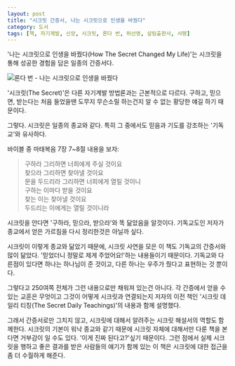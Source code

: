 ```yaml
---
layout: post
title: "시크릿 간증서, 나는 시크릿으로 인생을 바꿨다"
category: 도서
tags: [책, 자기계발, 신앙, 시크릿, 론다 번, 허선영, 살림출판사, 서평]
---
```


'나는 시크릿으로 인생을 바꿨다(How The Secret Changed My Life)'는 시크릿을 통해 성공한 경험을 담은 일종의 간증서다.

![론다 번 - 나는 시크릿으로 인생을 바꿨다](https://lh3.googleusercontent.com/-tDdwCMAv8VM/WSGf1aO7UbI/AAAAAAAAUB8/l4GbsFglnAscv4YLx6pof928dvib5y3LACE0/s360/how-the-secret-changed-my-life-book.jpg "여러 사람들의 시크릿 간증을 담았다.")

'시크릿(The Secret)'은 다른 자기계발 방법론과는 근본적으로 다르다.
구하고, 믿으면, 받는다는 처음 들었을땐 도무지 무슨소릴 하는건지 알 수 없는 황당한 얘길 하기 때문이다.

그렇다.
시크릿은 일종의 종교와 같다.
특히 그 중에서도 믿음과 기도를 강조하는 '기독교'와 유사하다.

바이블 중 마태복음 7장 7~8절 내용을 보자:

> 구하라 그리하면 너희에게 주실 것이요  
> 찾으라 그리하면 찾아낼 것이요  
> 문을 두드리라 그리하면 너희에게 열릴 것이니  
> 구하는 이마다 받을 것이요  
> 찾는 이는 찾아낼 것이요  
> 두드리는 이에게는 열릴 것이니라

시크릿을 안다면 '구하라, 믿으라, 받으라'와 똑 닮았음을 알것이다.
기독교도인 저자가 종교에서 얻은 가르침을 다시 정리한것은 아닐까 싶다.

시크릿이 이렇게 종교와 닮았기 때문에,
시크릿 사연을 모은 이 책도 기독교의 간증서와 많이 닮았다.
'믿었더니 정말로 제게 주었어요!'하는 내용들이기 때문이다.
기독교와 다른점이 있다면 하나는 하나님이 준 것이고, 다른 하나는 우주가 줬다고 표현하는 것 뿐이다.

그렇다고 250여쪽 전체가 그런 내용으로만 채워져 있는건 아니다.
각 간증에서 얻을 수 있는 교훈은 무엇이고
그것이 어떻게 시크릿과 연결되는지
저자의 이전 책인 '시크릿 데일리 티칭(The Secret Daily Teachings)'의 내용과 함께 설명했다.

그래서 간증서로만 그치지 않고, 시크릿에 대해서 알려주는 시크릿 해설서의 역할도 함께한다.
시크릿의 기본이 워낙 종교와 같기 때문에 시크릿 자체에 대해서만 다룬 책을 본다면 거부감이 일 수도 있다.
'이게 진짜 된다고?'싶기 때문이다.
그런 점에서 실제 시크릿을 행하고 좋은 결과를 받은 사람들의 얘기가 함께 있는 이 책은 시크릿에 대한 접근을 좀 더 수월하게 해준다.
